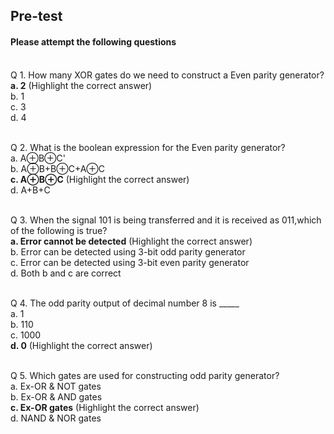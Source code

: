 ## <b> Pre-test</b>
#### Please attempt the following questions

<br>
Q 1. How many XOR gates do we need to construct a Even parity generator? <br>
<b>a. 2</b>  (Highlight the correct answer)</br>
b. 1<br>
c. 3</br>
d.  4<br><br>


Q 2.  What is the boolean expression for the Even parity generator? <br>
a.  A⊕B⊕C'</br>
b. A⊕B+B⊕C+A⊕C<br>
<b>c. A⊕B⊕C</b>  (Highlight the correct answer)</br>
d.  A+B+C<br><br>

Q 3.  When the signal 101 is being transferred and it is received as 011,which of the following is true? <br>
<b>a. Error cannot be detected</b>  (Highlight the correct answer)</br>
b.  Error can be detected using 3-bit odd parity generator<br>
c.  Error can be detected using 3-bit even parity generator</br>
d.  Both b and c are correct<br><br>

Q 4. The odd parity output of decimal number 8 is _____ <br>
a. 1</br>
b. 110<br>
c. 1000</br>
<b>d. 0</b>  (Highlight the correct answer)<br><br>

Q 5. Which gates are used for constructing odd parity generator? <br>
a. Ex-OR & NOT gates</br>
b. Ex-OR & AND gates<br>
<b>c. Ex-OR gates</b>  (Highlight the correct answer)</br>
d.  NAND & NOR gates<br><br>
